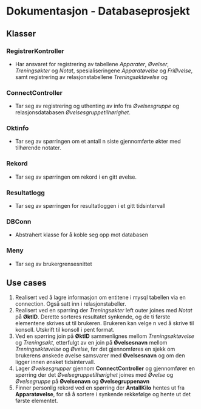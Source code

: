 # Dokumentasjon - Databaseprosjekt

## Klasser

### RegistrerKontroller
 - Har ansvaret for registrering av tabellene *Apparater*, *Øvelser*, *Treningsøkter* og *Notat*, spesialiseringene *Apparatøvelse* og *FriØvelse*, samt registrering av relasjonstabellene *Treningsøktøvelse* og 
### ConnectController
- Tar seg av registrering og uthenting av info fra *Øvelsesgruppe* og relasjonsdatabasen *Øvelsesgruppetilhørighet*.
### Oktinfo
- Tar seg av spørringen om et antall n siste gjennomførte økter med tilhørende notater.
### Rekord
- Tar seg av spørringen om rekord i en gitt øvelse.
### Resultatlogg
- Tar seg av spørringen for resultatloggen i et gitt tidsintervall
### DBConn
- Abstrahert klasse for å koble seg opp mot databasen
### Meny
- Tar seg av brukergrensesnittet

## Use cases
1. Realisert ved å lagre informasjon om entitene i mysql tabellen via en connection. Også satt inn i relasjonstabeller.
2. Realisert ved en spørring der *Treningsøkter* left outer joines med *Notat* på **ØktID**. Derette sorteres resultatet synkende, og de ti første elementene skrives ut til brukeren. Brukeren kan velge n ved å skrive til konsoll. Utskrift til konsoll i pent format.
3. Ved en spørring join på **ØktID** sammenlignes mellom *Treningsøktøvelse* og *Treningsøkt*, etterfulgt av en join på **Øvelsesnavn** mellom *Treningsøktøvelse* og *Øvelse*, før det gjennomføres en sjekk om brukerens ønskede øvelse samsvarer med **Øvelsesnavn** og om den ligger innen ønsket tidsintervall.
4. Lager *Øvelsesgrupper* gjennom __ConnectController__ og gjennomfører en spørring der det *Øvelsegruppetilhørighet* joines med *Øvelse* og *Øvelsegruppe* på **Øvelsenavn** og **Øvelsegruppenavn**
5. Finner personlig rekord ved en spørring der **AntallKilo** hentes ut fra **Apparatøvelse**, for så å sortere i synkende rekkefølge og hente ut det første elementet.